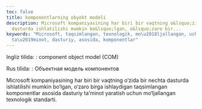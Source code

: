 ```yaml
---
toc: false
title: komponentlarning obyekt modeli
description: Microsoft kompaniyasining har biri bir vaqtning o&lsquo;zida bir nechta
  dasturda ishlatilishi mumkin bo&lsquo;lgan, o&lsquo;zaro bir...
keywords: "Microsoft, taqsimlangan, texnologik, mo\u2018ljallangan, uchun, yaratish,
  ta\u2019minot, dasturiy, asosida, komponentlar"
---
```


Ingliz tilida:
:   component object model (COM)

Rus tilida:
:   Объектная модель компонентов

Microsoft kompaniyasining har biri bir vaqtning o‘zida bir nechta dasturda ishlatilishi mumkin bo‘lgan, o‘zaro birga ishlaydigan taqsimlangan komponentlar asosida dasturiy ta’minot yaratish uchun mo‘ljallangan texnologik standarti.
